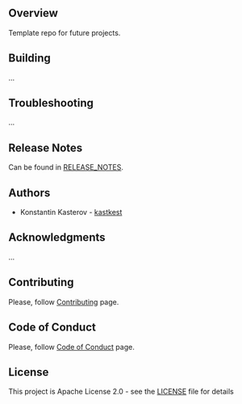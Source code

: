 ## Overview
Template repo for future projects.

## Building
...

## Troubleshooting
...

## Release Notes
Can be found in [RELEASE_NOTES](RELEASE_NOTES.md).

## Authors
* Konstantin Kasterov - [kastkest](https://github.com/kastkest)

## Acknowledgments
...

## Contributing
Please, follow [Contributing](CONTRIBUTING.md) page.

## Code of Conduct
Please, follow [Code of Conduct](CODE_OF_CONDUCT.md) page.

## License
This project is Apache License 2.0 - see the [LICENSE](LICENSE) file for details
